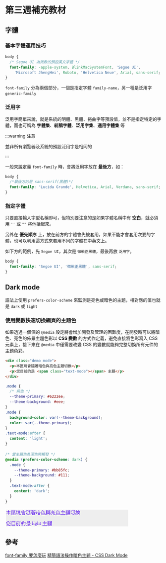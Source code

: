 # 第三週補充教材

## 字體

### 基本字體運用技巧

```css
body {
  /* Segoe UI 為微軟的預設英文字體 */
  font-family: -apple-system, BlinkMacSystemFont, 'Segoe UI',
    'Microsoft JhengHei', Roboto, 'Helvetica Neue', Arial, sans-serif;
}
```

`font-family` 分為兩個部分，一個是指定字體 `family-name`，另一種是泛用字 `generic-family`

### 泛用字

泛用字簡單來說，就是系統的明體、黑體、捲曲字等預設值，並不是指定特定的字體，而也可稱為 **字體集**、**統稱字體**、**泛用字集**、**通用字體集** 等

:::warning 注意

並非所有瀏覽器及系統的預設泛用字是相同的

:::

一般來說定義 `font-family` 時，會將泛用字放在 **最後方**，如：

```css
body {
  /*最後方的是 sans-serif(黑體)*/
  font-family: 'Lucida Grande', Helvetica, Arial, Verdana, sans-serif;
}
```

### 指定字體

只要直接輸入字型名稱即可，但特別要注意的是如果字體名稱中有 **空白**，就必須用 `''` 或 `""` 將他括起來。

另外在 **優先順序** 上，放在前方的字體會先被套用，如果不能才會套用次要的字體，也可以利用這方式來套用不同的字體在中英文上。

如下方的範例，先 `Segoe UI`，其次是 `微軟正黑體`，最後再放 `泛用字`。

```css
body {
  font-family: 'Segoe UI', '微軟正黑體', sans-serif;
}
```

## Dark mode

語法上使用 `prefers-color-scheme` 來監測是亮色或暗色的主題，相對應的值也就是 `dark` 或 `light`

### 使用變數快速切換網頁的主題色

如果透過一個個的 `@media` 設定將會增加開發及管理的困難度，在開發時可以將暗色、亮色的佈景主題色彩以 **CSS 變數** 的方式作定義，避免直接將色彩寫入 CSS 元素上，接下來在 `@media` 中僅需要改變 CSS 的變數就能夠完整切換所有元件的主題色彩。

```html
<div class="demo mode">
  <p>本區塊會隨著暗色與亮色主題切換</p>
  <p>您目前的是 <span class="text-mode"></span> 主題</p>
</div>
```

```css
.mode {
  /* 紫色 */
  --theme-primary: #6222ee;
  --theme-background: #eee;
}
.mode {
  background-color: var(--theme-background);
  color: var(--theme-primary);
}
.text-mode:after {
  content: 'light';
}

/* 當主題色為深色時觸發 */
@media (prefers-color-scheme: dark) {
  .mode {
    --theme-primary: #bb85fc;
    --theme-background: #111;
  }
  .text-mode:after {
    content: 'dark';
  }
}
```

![dark mode](./dark-mode.png)

## 參考

[font-family 要怎麼玩](https://wcc723.github.io/css/2014/01/01/font-family/)
[精簡語法操作暗色主題 - CSS Dark Mode](https://wcc723.github.io/css/2019/12/22/css-dark-mode/)
